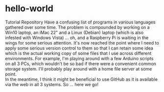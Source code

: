 # hello-world
Tutorial Repository
Have a confusing list of programs in various languages gathered over some time.
The problem is compounded by working on a Win10 laptop, an iMac 22" and a Linux (Debian) laptop (which is also infested with Windows Vista) ... oh, and a Raspberry Pi is waiting in the wings for some serious attention.
It's now reached the point where I need to apply some serious version control to them so that I can retain some idea which is the actual working copy of some files that I use across different environments.
For example, I'm playing around with a few Arduino scripts on all 3 PCs, which wouldn't be so bad if there were a convenient common storage system.  I'll probably play around with a home file server at some point.  
In the meantime, I think it might be beneficial to use GitHub as it is available via the web in all 3 systems.   So ... here we go!
